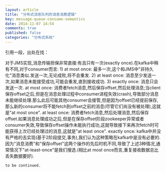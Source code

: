 ```yaml
---
layout: article
title: "分布式消息队列的消息消费逻辑"
key: message-queue-consume-semantics
date: 2014-11-07 14:54
comments: true
published: false
categories: "分布式系统"
---
```


  引用一段，出处在找：
  
  对于JMS实现,消息传输担保非常直接:有且只有一次(exactly once).在kafka中稍有不同,对于consumer而言:
    1) at most once: 最多一次,这个和JMS中"非持久化"消息类似.发送一次,无论成败,将不会重发.
    2) at least once: 消息至少发送一次,如果消息未能接受成功,可能会重发,直到接收成功.
    3) exactly once: 消息只会发送一次.
    at most once: 消费者fetch消息,然后保存offset,然后处理消息;当client保存offset之后,但是在消息处理过程中consumer进程失效(crash),导致部分消息未能继续处理.那么此后可能其他consumer会接管,但是因为offset已经提前保存,那么新的consumer将不能fetch到offset之前的消息(尽管它们尚没有被处理),这就是"at most once".
    at least once: 消费者fetch消息,然后处理消息,然后保存offset.如果消息处理成功之后,但是在保存offset阶段zookeeper异常或者consumer失效,导致保存offset操作未能执行成功,这就导致接下来再次fetch时可能获得上次已经处理过的消息,这就是"at least once".
    exactly once: kafka中并没有严格的去实现(基于2阶段提交,事务),我们认为这种策略在kafka中是没有必要的.
    因为"消息消费"和"保存offset"这两个操作的先后时机不同,导致了上述3种情况,通常情况下"at-least-once"是我们搜选.(相比at most once而言,重复接收数据总比丢失数据要好).

    to be continued.